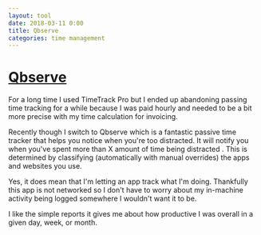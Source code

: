 ```yaml
---
layout: tool
date: 2018-03-11 0:00
title: Qbserve
categories: time management
---
```


# [Qbserve](https://qotoqot.com/qbserve/)
For a long time I used TimeTrack Pro but I ended up abandoning passing
time tracking for a while because I was paid hourly and needed to be a
bit more precise with my time calculation for invoicing.

Recently though I switch to Qbserve which is a fantastic passive time
tracker that helps you notice when you're too distracted. It will
notify you when you've spent more than X amount of time being distracted
. This is determined by classifying (automatically with manual
overrides) the apps and websites you use.

Yes, it does mean that I'm letting an app track what I'm doing.
Thankfully this app is not networked so I don't have to worry about
my in-machine activity being logged somewhere I wouldn't want it to be.

I like the simple reports it gives me about how productive I was overall
in a given day, week, or month.
